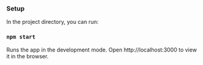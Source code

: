 ### Setup

In the project directory, you can run:

### `npm start`
Runs the app in the development mode.
Open http://localhost:3000 to view it in the browser.